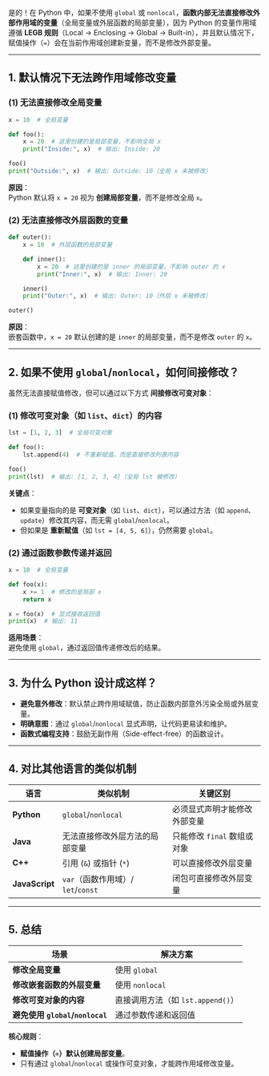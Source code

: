 是的！在 Python 中，如果不使用 `global` 或 `nonlocal`，**函数内部无法直接修改外部作用域的变量**（全局变量或外层函数的局部变量），因为 Python 的变量作用域遵循 **LEGB 规则**（Local → Enclosing → Global → Built-in），并且默认情况下，赋值操作（`=`）会在当前作用域创建新变量，而不是修改外部变量。

---

## **1. 默认情况下无法跨作用域修改变量**
### **(1) 无法直接修改全局变量**
```python
x = 10  # 全局变量

def foo():
    x = 20  # 这里创建的是局部变量，不影响全局 x
    print("Inside:", x)  # 输出: Inside: 20

foo()
print("Outside:", x)  # 输出: Outside: 10（全局 x 未被修改）
```
**原因**：  
Python 默认将 `x = 20` 视为 **创建局部变量**，而不是修改全局 `x`。

### **(2) 无法直接修改外层函数的变量**
```python
def outer():
    x = 10  # 外层函数的局部变量

    def inner():
        x = 20  # 这里创建的是 inner 的局部变量，不影响 outer 的 x
        print("Inner:", x)  # 输出: Inner: 20

    inner()
    print("Outer:", x)  # 输出: Outer: 10（外层 x 未被修改）

outer()
```
**原因**：  
嵌套函数中，`x = 20` 默认创建的是 `inner` 的局部变量，而不是修改 `outer` 的 `x`。

---

## **2. 如果不使用 `global`/`nonlocal`，如何间接修改？**
虽然无法直接赋值修改，但可以通过以下方式 **间接修改可变对象**：
### **(1) 修改可变对象（如 `list`、`dict`）的内容**
```python
lst = [1, 2, 3]  # 全局可变对象

def foo():
    lst.append(4)  # 不重新赋值，而是直接修改列表内容

foo()
print(lst)  # 输出: [1, 2, 3, 4]（全局 lst 被修改）
```
**关键点**：  
- 如果变量指向的是 **可变对象**（如 `list`、`dict`），可以通过方法（如 `append`、`update`）修改其内容，而无需 `global`/`nonlocal`。
- 但如果是 **重新赋值**（如 `lst = [4, 5, 6]`），仍然需要 `global`。

### **(2) 通过函数参数传递并返回**
```python
x = 10  # 全局变量

def foo(x):
    x += 1  # 修改的是局部 x
    return x

x = foo(x)  # 显式接收返回值
print(x)  # 输出: 11
```
**适用场景**：  
避免使用 `global`，通过返回值传递修改后的结果。

---

## **3. 为什么 Python 设计成这样？**
- **避免意外修改**：默认禁止跨作用域赋值，防止函数内部意外污染全局或外层变量。
- **明确意图**：通过 `global`/`nonlocal` 显式声明，让代码更易读和维护。
- **函数式编程支持**：鼓励无副作用（Side-effect-free）的函数设计。

---

## **4. 对比其他语言的类似机制**
| 语言       | 类似机制                          | 关键区别                     |
|------------|----------------------------------|-----------------------------|
| **Python** | `global`/`nonlocal`              | 必须显式声明才能修改外部变量 |
| **Java**   | 无法直接修改外层方法的局部变量    | 只能修改 `final` 数组或对象 |
| **C++**    | 引用 (`&`) 或指针 (`*`)           | 可以直接修改外层变量         |
| **JavaScript** | `var`（函数作用域）/ `let`/`const` | 闭包可直接修改外层变量     |

---

## **5. 总结**
| 场景                           | 解决方案                          |
|--------------------------------|----------------------------------|
| **修改全局变量**               | 使用 `global`                    |
| **修改嵌套函数的外层变量**     | 使用 `nonlocal`                  |
| **修改可变对象的内容**         | 直接调用方法（如 `lst.append()`）|
| **避免使用 `global`/`nonlocal`** | 通过参数传递和返回值            |

**核心规则**：  
- **赋值操作（`=`）默认创建局部变量**。
- 只有通过 `global`/`nonlocal` 或操作可变对象，才能跨作用域修改变量。